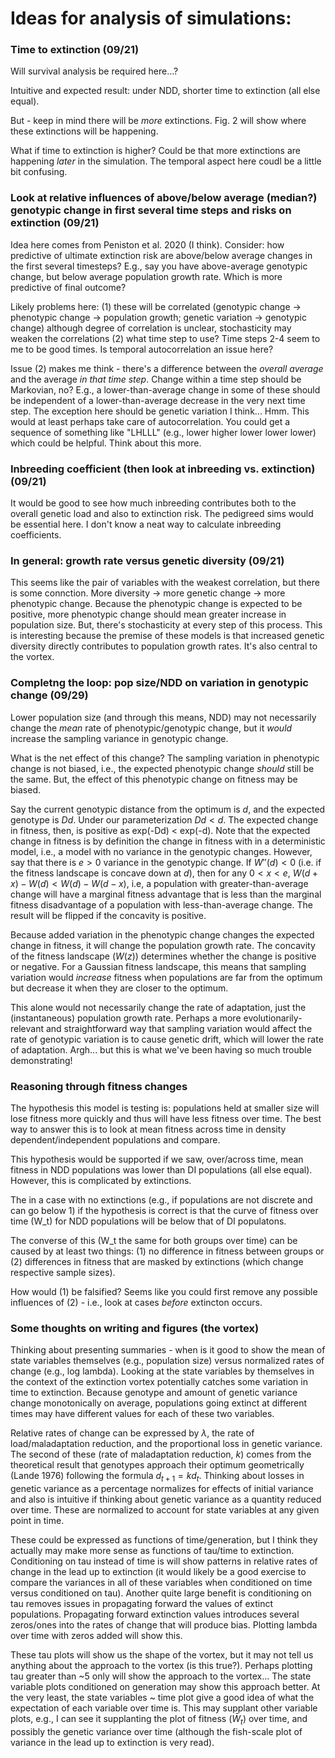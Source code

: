 # Ideas for analysis of simulations:

### Time to extinction (09/21)

Will survival analysis be required here...? 

Intuitive and expected result: under NDD, shorter time to extinction (all else equal).

But - keep in mind there will be *more* extinctions. Fig. 2 will show where these extinctions will be happening. 

What if time to extinction is higher? Could be that more extinctions are happening *later* in the simulation. The temporal aspect here coudl be a little bit confusing.

### Look at relative influences of above/below average (median?) genotypic change in first several time steps and risks on extinction (09/21)

Idea here comes from Peniston et al. 2020 (I think). Consider: how predictive of ultimate extinction risk are above/below average changes in the first several timesteps? E.g., say you have above-average genotypic change, but below average population growth rate. Which is more predictive of final outcome?

Likely problems here: (1) these will be correlated (genotypic change -> phenotypic change -> population growth; genetic variation -> genotypic change) although degree of correlation is unclear, stochasticity may weaken the correlations (2) what time step to use? Time steps 2-4 seem to me to be good times. Is temporal autocorrelation an issue here?

Issue (2) makes me think - there's a difference between the *overall average* and the average *in that time step*. Change within a time step should be Markovian, no? E.g., a lower-than-average change in some of these should be independent of a lower-than-average decrease in the very next time step. The exception here should be genetic variation I think... Hmm. This would at least perhaps take care of autocorrelation. You could get a sequence of something like "LHLLL" (e.g., lower higher lower lower lower) which could be helpful. Think about this more.

### Inbreeding coefficient (then look at inbreeding vs. extinction) (09/21)

It would be good to see how much inbreeding contributes both to the overall genetic load and also to extinction risk. The pedigreed sims would be essential here. I don't know a neat way to calculate inbreeding coefficients.

### In general: growth rate versus genetic diversity (09/21)

This seems like the pair of variables with the weakest correlation, but there is some connction. More diversity -> more genetic change -> more phenotypic change. Because the phenotypic change is expected to be positive, more phenotypic change should mean greater increase in population size. But, there's stochasticity at every step of this process. This is interesting because the premise of these models is that increased genetic diversity directly contributes to population growth rates. It's also central to the vortex.

### Completng the loop: pop size/NDD on variation in genotypic change (09/29)

Lower population size (and through this means, NDD) may not necessarily change the *mean* rate of phenotypic/genotypic change, but it *would* increase the sampling variance in genotypic change.

What is the net effect of this change? The sampling variation in phenotypic change is not biased, i.e., the expected phenotypic change *should* still be the same. But, the effect of this phenotypic change on fitness may be biased.

Say the current genotypic distance from the optimum is $d$, and the expected genotype is $Dd$. Under our parameterization $Dd < d$. The expected change in fitness, then, is positive as exp(-Dd) < exp(-d). Note that the expected change in fitness is by definition the change in fitness with in a deterministic model, i.e., a model with no variance in the genotypic changes. However, say that there is $e > 0$ variance in the genotypic change. If  $W''(d) < 0$ (i.e. if the fitness landscape is concave down at $d$), then for any $0 < x < e$, $W(d+x) - W(d) < W(d) - W(d-x)$, i.e, a population with greater-than-average change will have a marginal fitness advantage that is less than the marginal fitness disadvantage of a population with less-than-average change. The result will be flipped if the concavity is positive.

Because added variation in the phenotypic change changes the expected change in fitness, it will change the population growth rate. The concavity of the fitness landscape ($W(z)$) determines whether the change is positive or negative. For a Gaussian fitness landscape, this means that sampling variation would *increase* fitness when populations are far from the optimum but decrease it when they are closer to the optimum. 

This alone would not necessarily change the rate of adaptation, just the (instantaneous) population growth rate. Perhaps a more evolutionarily-relevant and straightforward way that sampling variation would affect the rate of genotypic variation is to cause genetic drift, which will lower the rate of adaptation. Argh... but this is what we've been having so much trouble demonstrating!

### Reasoning through fitness changes

The hypothesis this model is testing is: populations held at smaller size will lose fitness more quickly and thus will have less fitness over time. The best way to answer this is to look at mean fitness across time in density dependent/independent populations and compare.

This hypothesis would be supported if we saw, over/across time, mean fitness in NDD populations was lower than DI populations (all else equal). However, this is complicated by extinctions.

The in a case with no extinctions (e.g., if populations are not discrete and can go below 1) if the hypothesis is correct is that the curve of fitness over time (W_t) for NDD populations will be below that of DI populatons. 

The converse of this (W_t the same for both groups over time) can be caused by at least two things: (1) no difference in fitness between groups or (2) differences in fitness that are masked by extinctions (which change respective sample sizes).

How would (1) be falsified? Seems like you could first remove any possible influences of (2) - i.e., look at cases *before* extincton occurs. 

### Some thoughts on writing and figures (the vortex)

Thinking about presenting summaries - when is it good to show the mean of state variables themselves (e.g., population size) versus normalized rates of change (e.g., log lambda). Looking at the state variables by themselves in the context of the extinction vortex potentially catches some variation in time to extinction. Because genotype and amount of genetic variance change monotonically on average, populations going extinct at different times may have different values for each of these two variables. 

Relative rates of change can be expressed by $\lambda$, the rate of load/maladaptation reduction, and the proportional loss in genetic variance. The second of these (rate of maladaptation reduction, $k$) comes from the theoretical result that genotypes approach their optimum geometrically (Lande 1976) following the formula $d_{t+1} = k d_t$. Thinking about losses in genetic variance as a percentage normalizes for effects of initial variance and also is intuitive if thinking about genetic variance as a quantity reduced over time. These are normalized to account for state variables at any given point in time.

These could be expressed as functions of time/generation, but I think they actually may make more sense as functions of tau/time to extinction. Conditioning on tau instead of time is will show patterns in relative rates of change in the lead up to extinction (it would likely be a good exercise to compare the variances in all of these variables when conditioned on time versus conditioned on tau). Another quite large benefit is conditioning on tau removes issues in propagating forward the values of extinct populations. Propagating forward extinction values introduces several zeros/ones into the rates of change that will produce bias. Plotting lambda over time with zeros added will show this.

These tau plots will show us the shape of the vortex, but it may not tell us anything about the approach to the vortex (is this true?). Perhaps plotting tau greater than ~5 only will show the approach to the vortex... The state variable plots conditioned on generation may show this approach better. At the very least, the state variables ~ time plot give a good idea of what the expectation of each variable over time is. This may supplant other variable plots, e.g., I can see it supplanting the plot of fitness ($\bar{W}_t$) over time, and possibly the genetic variance over time (although the fish-scale plot of variance in the lead up to extinction is very read).


